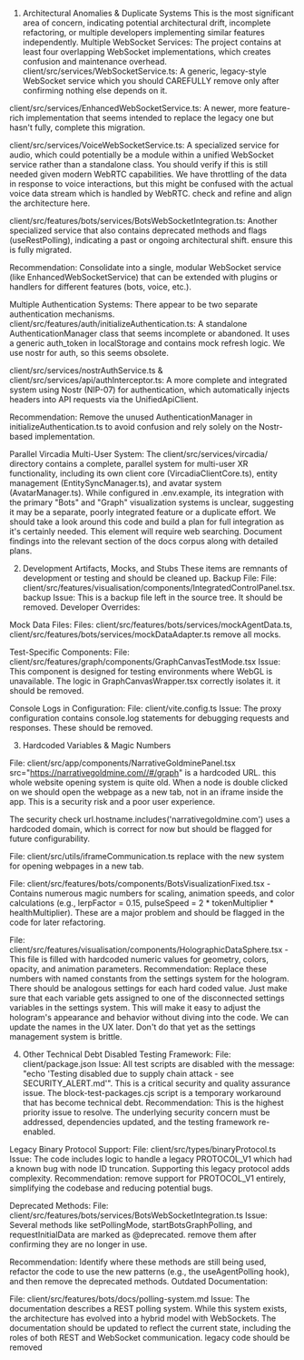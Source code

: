 1. Architectural Anomalies & Duplicate Systems
This is the most significant area of concern, indicating potential architectural drift, incomplete refactoring, or multiple developers implementing similar features independently.
Multiple WebSocket Services: The project contains at least four overlapping WebSocket implementations, which creates confusion and maintenance overhead.
client/src/services/WebSocketService.ts: A generic, legacy-style WebSocket service which you should CAREFULLY remove only after confirming nothing else depends on it.

client/src/services/EnhancedWebSocketService.ts: A newer, more feature-rich implementation that seems intended to replace the legacy one but hasn't fully, complete this migration.

client/src/services/VoiceWebSocketService.ts: A specialized service for audio, which could potentially be a module within a unified WebSocket service rather than a standalone class.
You should verify if this is still needed given modern WebRTC capabilities. We have throttling of the data in response to voice interactions, but this might be confused with the actual voice data stream which is handled by WebRTC. check and refine and align the architecture here.


client/src/features/bots/services/BotsWebSocketIntegration.ts: Another specialized service that also contains deprecated methods and flags (useRestPolling), indicating a past or ongoing architectural shift. ensure this is fully migrated.

Recommendation: Consolidate into a single, modular WebSocket service (like EnhancedWebSocketService) that can be extended with plugins or handlers for different features (bots, voice, etc.).

Multiple Authentication Systems: There appear to be two separate authentication mechanisms.
client/src/features/auth/initializeAuthentication.ts: A standalone AuthenticationManager class that seems incomplete or abandoned. It uses a generic auth_token in localStorage and contains mock refresh logic. We use nostr for auth, so this seems obsolete.

client/src/services/nostrAuthService.ts & client/src/services/api/authInterceptor.ts: A more complete and integrated system using Nostr (NIP-07) for authentication, which automatically injects headers into API requests via the UnifiedApiClient.

Recommendation: Remove the unused AuthenticationManager in initializeAuthentication.ts to avoid confusion and rely solely on the Nostr-based implementation.

Parallel Vircadia Multi-User System: The client/src/services/vircadia/ directory contains a complete, parallel system for multi-user XR functionality, including its own client core (VircadiaClientCore.ts), entity management (EntitySyncManager.ts), and avatar system (AvatarManager.ts). While configured in .env.example, its integration with the primary "Bots" and "Graph" visualization systems is unclear, suggesting it may be a separate, poorly integrated feature or a duplicate effort. We should take a look around this code and build a plan for full integration as it's certainly needed. This element will require web searching. Document findings into the relevant section of the docs corpus along with detailed plans.


2. Development Artifacts, Mocks, and Stubs
These items are remnants of development or testing and should be cleaned up.
Backup File:
File: client/src/features/visualisation/components/IntegratedControlPanel.tsx.backup
Issue: This is a backup file left in the source tree. It should be removed.
Developer Overrides:


Mock Data Files:
Files: client/src/features/bots/services/mockAgentData.ts, client/src/features/bots/services/mockDataAdapter.ts remove all mocks.

Test-Specific Components:
File: client/src/features/graph/components/GraphCanvasTestMode.tsx
Issue: This component is designed for testing environments where WebGL is unavailable. The logic in GraphCanvasWrapper.tsx correctly isolates it. it should be removed.

Console Logs in Configuration:
File: client/vite.config.ts
Issue: The proxy configuration contains console.log statements for debugging requests and responses. These should be removed.

3. Hardcoded Variables & Magic Numbers

File: client/src/app/components/NarrativeGoldminePanel.tsx
src="https://narrativegoldmine.com//#/graph" is a hardcoded URL. this whole website opening system is quite old. When a node is double clicked on we should open the webpage as a new tab, not in an iframe inside the app. This is a security risk and a poor user experience.


The security check url.hostname.includes('narrativegoldmine.com') uses a hardcoded domain, which is correct for now but should be flagged for future configurability.

File: client/src/utils/iframeCommunication.ts replace with the new system for opening webpages in a new tab.


File: client/src/features/bots/components/BotsVisualizationFixed.tsx - Contains numerous magic numbers for scaling, animation speeds, and color calculations (e.g., lerpFactor = 0.15, pulseSpeed = 2 * tokenMultiplier * healthMultiplier). These are a major problem and should be flagged in the code for later refactoring.


File: client/src/features/visualisation/components/HolographicDataSphere.tsx - This file is filled with hardcoded numeric values for geometry, colors, opacity, and animation parameters.
Recommendation: Replace these numbers with named constants from the settings system for the hologram. There should be analogous settings for each hard coded value. Just make sure that each variable gets assigned to one of the disconnected settings variables in the settings system. This will make it easy to adjust the hologram's appearance and behavior without diving into the code. We can update the names in the UX later. Don't do that yet as the settings management system is brittle.

4. Other Technical Debt
Disabled Testing Framework:
File: client/package.json
Issue: All test scripts are disabled with the message: "echo 'Testing disabled due to supply chain attack - see SECURITY_ALERT.md'". This is a critical security and quality assurance issue. The block-test-packages.cjs script is a temporary workaround that has become technical debt.
Recommendation: This is the highest priority issue to resolve. The underlying security concern must be addressed, dependencies updated, and the testing framework re-enabled.


Legacy Binary Protocol Support:
File: client/src/types/binaryProtocol.ts
Issue: The code includes logic to handle a legacy PROTOCOL_V1 which had a known bug with node ID truncation. Supporting this legacy protocol adds complexity.
Recommendation: remove support for PROTOCOL_V1 entirely, simplifying the codebase and reducing potential bugs.

Deprecated Methods:
File: client/src/features/bots/services/BotsWebSocketIntegration.ts
Issue: Several methods like setPollingMode, startBotsGraphPolling, and requestInitialData are marked as @deprecated. remove them after confirming they are no longer in use.

Recommendation: Identify where these methods are still being used, refactor the code to use the new patterns (e.g., the useAgentPolling hook), and then remove the deprecated methods.
Outdated Documentation:

File: client/src/features/bots/docs/polling-system.md
Issue: The documentation describes a REST polling system. While this system exists, the architecture has evolved into a hybrid model with WebSockets. The documentation should be updated to reflect the current state, including the roles of both REST and WebSocket communication. legacy code should be removed